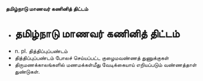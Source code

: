 **தமிழ்நாடு மாணவர் கணினித் திட்டம்**
- # தமிழ்நாடு மாணவர் கணினித் திட்டம்
- n. pl. தித்திப்புப்பண்டம்
- தித்திப்புப்பண்டம் போலச் செய்யப்பட்ட குழைமவண்ணத் துணுக்குகள்
- திருமணக்காலங்களில் மணமக்கள்மீது வேடிக்கையாய் எறியப்படும் வண்ணத்தாள் துண்டுகள்.

